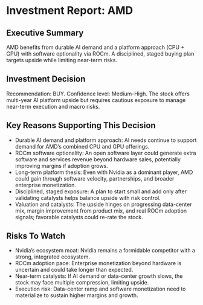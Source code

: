 # Investment Report: AMD
## Executive Summary
AMD benefits from durable AI demand and a platform approach (CPU + GPU) with software optionality via ROCm. A disciplined, staged buying plan targets upside while limiting near-term risks.

## Investment Decision
Recommendation: BUY. Confidence level: Medium-High. The stock offers multi-year AI platform upside but requires cautious exposure to manage near-term execution and macro risks.

## Key Reasons Supporting This Decision
- Durable AI demand and platform approach: AI needs continue to support demand for AMD’s combined CPU and GPU offerings.
- ROCm software optionality: An open software layer could generate extra software and services revenue beyond hardware sales, potentially improving margins if adoption grows.
- Long-term platform thesis: Even with Nvidia as a dominant player, AMD could gain through software velocity, partnerships, and broader enterprise monetization.
- Disciplined, staged exposure: A plan to start small and add only after validating catalysts helps balance upside with risk control.
- Valuation and catalysts: The upside hinges on progressing data-center mix, margin improvement from product mix, and real ROCm adoption signals; favorable catalysts could re-rate the stock.

## Risks To Watch
- Nvidia’s ecosystem moat: Nvidia remains a formidable competitor with a strong, integrated ecosystem.
- ROCm adoption pace: Enterprise monetization beyond hardware is uncertain and could take longer than expected.
- Near-term catalysts: If AI demand or data-center growth slows, the stock may face multiple compression, limiting upside.
- Execution risk: Data-center ramp and software monetization need to materialize to sustain higher margins and growth.